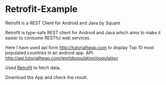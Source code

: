 # Retrofit-Example

Retrofit is a REST Client for Android and Java by Square

Retrofit is type-safe REST client for Android and Java which aims to make it easier to consume RESTful web services.

Here I have used api form http://tutorialheap.com to display Top 10 most populated countries in an android app.
API: http://api.tutorialheap.com/worldpopulation/population

Used <a href="https://github.com/square/retrofit">Retrofit</a> to fetch data.


Download the App and check the result.
